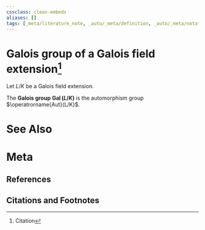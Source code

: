 ```yaml
---
cssclass: clean-embeds
aliases: []
tags: [_meta/literature_note, _auto/_meta/definition, _auto/_meta/notation]
---
```

# Galois group of a Galois field extension[^1]
Let $L/K$ be a Galois field extension.

The **Galois group** **$\operatorname{Gal}(L/K)$** is the automorphism group $\operatrorname{Aut}(L/K)$.
# See Also

# Meta
## References

## Citations and Footnotes
[^1]: Citation
